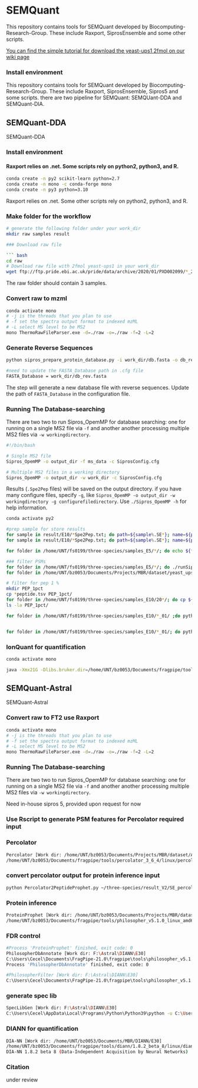 # SEMQuant

This repository contains tools for SEMQuant developed by Biocomputing-Research-Group. These include Raxport, SiprosEnsemble and some other scripts.

[You can find the simple tutorial for download the yeast-ups1 2fmol on our wiki page](https://github.com/xyz1396/SiprosToolKits-Sipros4/wiki/13C-labeled-E.-coli-SIP-proteomic-search-tutorial)

### Install environment


This repository contains tools for SEMQuant developed by Biocomputing-Research-Group. These include Raxport, SiprosEnsemble, Sipros5 and some scripts. there are two pipeline for SEMQuant: SEMQUant-DDA and SEMQuant-DIA.

## SEMQuant-DDA
SEMQuant-DDA 

### Install environment

#### Raxport relies on .net. Some scripts rely on python2, python3, and R.

``` bash
conda create -n py2 scikit-learn python=2.7
conda create -n mono -c conda-forge mono
conda create -n py3 python=3.10
```
Raxport relies on .net. Some other scripts rely on python2, python3, and R.

### Make folder for the workflow

```bash
# generate the following folder under your work_dir 
mkdir raw samples result 

### Download raw file

``` bash
cd raw 
# Download raw file with 2fmol yeast-ups1 in your work_dir
wget ftp://ftp.pride.ebi.ac.uk/pride/data/archive/2020/01/PXD002099/*_2fmol*.raw
```
The raw folder should contain 3 samples.

### Convert raw to mzml

```bash
conda activate mono
# -j is the threads that you plan to use
# -f set the spectra output format to indexed mzML
# -L select MS level to be MS2
mono ThermoRawFileParser.exe -d=./raw -o=./raw -f=2 -L=2 
```
### Generate Reverse Sequences

``` bash
python sipros_prepare_protein_database.py -i work_dir/db.fasta -o db_rev.fasta -c work_dir/configs/SiprosConfig_db.cfg

#need to update the FASTA_Database path in .cfg file 
FASTA_Database = work_dir/db_rev.fasta
```
The step will generate a new database file with reverse sequences. Update the path of `FASTA_Database` in the configuration file.

### Running The Database-searching

There are two two to run Sipros_OpemMP for database searching: one for running on a single MS2 file via `-f` and another another processing multiple MS2 files via `-w workingdirectory`.


```bash
#!/bin/bash

# Single MS2 file
Sipros_OpemMP -o output_dir -f ms_data -c SiprosConfig.cfg

# Multiple MS2 files in a working directory
Sipros_OpemMP -o output_dir -w work_dir -c SiprosConfig.cfg

```

Results (`.Spe2Pep` files) will be saved on the output directory. if you have many configure files, specify `-g`, like `Sipros_OpemMP -o output_dir -w workingdirectory -g configurefiledirectory`. Use `./Sipros_OpemMP -h` for help information. 

```bash
conda activate py2

#prep sample for store results
for sample in result/E10/*Spe2Pep.txt; do path=${sample%.SE*}; name=${path#result/E10}; mkdir samples_E10/${name}; done
for sample in result/E10/*Spe2Pep.txt; do path=${sample%.SE*}; name=${path#result/E10/}; cp ${sample} samples_E5/${name}/${sample#result/E5/}; done

for folder in /home/UNT/fs0199/three-species/samples_E5/*/; do echo ${folder}; done

### filter PSMs
for folder in /home/UNT/fs0199/three-species/samples_E5/*/; do ./runSiprosFiltering.sh  -in ${folder} -c ../configs/SiprosConfig_yeast.cfg -o ${folder}; mv ${folder}/*.p*.txt ${folder}/peptide/;mv ${folder}/*.tab ${folder}/peptide/; done
for folder in /home/UNT/bz0053/Documents/Projects/MBR/dataset/yeast_ups/samples_2fmol/*/; do ./runSiprosFiltering.sh  -in ${folder} -c ../configs/SiprosConfig_yeast.cfg -o ${folder}; done

# filter for pep 1 %
mkdir PEP_1pct
cp *peptide.tsv PEP_1pct/
for folder in /home/UNT/fs0199/three-species/samples_E10/20*/; do cp ${folder}/*.SE.pep.txt ./PEP_1pct; done
ls -la PEP_1pct/

for folder in /home/UNT/fs0199/three-species/samples_E10/*_01/ ;do python /home/UNT/fs0199/sipros5-master/script3/sipros_ensemble_filtering.py -i ${folder} -c /home/UNT/fs0199/three-species/SiprosConfig.cfg -o ${folder}; done


for folder in /home/UNT/fs0199/three-species/samples_E10/*_01/; do python /home/UNT/fs0199/sipros5-master/script3/sipros_peptides_assembling.py  -c /home/UNT/fs0199/three-species/SiprosConfig.cfg -w ${folder}; donehttps://chatgpt.com/c/67d229a2-725c-8001-bd57-48f02bf9d8e6

```
### IonQuant for quantification

```bash
conda activate mono

java -Xmx21G -Dlibs.bruker.dir=/home/UNT/bz0053/Documents/fragpipe/tools/MSFragger-4.0/ext/bruker -Dlibs.thermo.dir=/home/UNT/bz0053/Documents/fragpipe/tools/MSFragger-4.0/ext/thermo -cp /home/UNT/bz0053/Documents/fragpipe/tools/jfreechart-1.5.3.jar:/home/UNT/bz0053/Documents/fragpipe/tools/batmass-io-1.30.0.jar:/home/UNT/bz0053/Documents/fragpipe/tools/IonQuant-1.10.12.jar ionquant.IonQuant --threads 23 --perform-ms1quant 1 --perform-isoquant 0 --isotol 20.0 --isolevel 2 --isotype tmt10 --ionmobility 0 --site-reports 1 --minexps 1 --mbr 1 --maxlfq 1 --requantify 1 --mztol 10 --imtol 0.05 --rttol 0.4 --mbrmincorr 0 --mbrrttol 1 --mbrimtol 0.05 --mbrtoprun 40 --ionfdr 0.01 --proteinfdr 0.01 --peptidefdr 0.01 --normalization 1 --minisotopes 2 --minscans 3 --writeindex 0 --tp 0 --minfreq 0 --minions 2 --locprob 0.75 --uniqueness 0 --multidir . --filelist /home/UNT/bz0053/Documents/Projects/MBR/dataset/Astral/fragpipe_MBR/E45/filelist_ionquant.txt --modlist /home/UNT/bz0053/Documents/Projects/MBR/dataset/Astral/fragpipe_MBR/E45/modmasses_ionquant.txt

```
## SEMQuant-Astral
SEMQuant-Astral

### Convert raw to FT2 use Raxport

```bash
conda activate mono
# -j is the threads that you plan to use
# -f set the spectra output format to indexed mzML
# -L select MS level to be MS2
mono ThermoRawFileParser.exe -d=./raw -o=./raw -f=2 -L=2 
```

### Running The Database-searching

There are two two to run Sipros_OpemMP for database searching: one for running on a single MS2 file via `-f` and another another processing multiple MS2 files via `-w workingdirectory`.

Need in-house sipros 5, provided upon request for now

### Use Rscript to generate PSM features for Percolator required input

### Percolator
```bash
Percolator [Work dir: /home/UNT/bz0053/Documents/Projects/MBR/dataset/Astral/fragpipe_MBR/E45/2]
/home/UNT/bz0053/Documents/fragpipe/tools/percolator_3_6_4/linux/percolator --only-psms --no-terminate --post-processing-tdc --num-threads 23 --results-psms 20230324_OLEP08_200ng_30min_E45H50Y5_180K_2Th3p5ms_02_percolator_target_psms.tsv --decoy-results-psms 20230324_OLEP08_200ng_30min_E45H50Y5_180K_2Th3p5ms_02_percolator_decoy_psms.tsv --protein-decoy-pattern rev_ 20230324_OLEP08_200ng_30min_E45H50Y5_180K_2Th3p5ms_02.pin

```

### convert percolator output for protein inference input
```bash
python Percolator2PeptideProphet.py ~/three-species/result_V2/SE_percolator_DIANN/E20/01/20230324_OLEP08_200ng_30min_E20H50Y30_180K_2Th3p5ms_01.target.Spe2Pep.txt ~/three-species/result_V2/SE_percolator_DIANN/E20/01/20230324_OLEP08_200ng_30min_E20H50Y30_180K_2Th3p5ms_01.pin ~/three-species/result_V2/SE_percolator_DIANN/E20/01/ 20230324_OLEP08_200ng_30min_E20H50Y30_180K_2Th3p5ms_01
```

### Protein inference
```bash
ProteinProphet [Work dir: /home/UNT/bz0053/Documents/Projects/MBR/dataset/Astral/fragpipe_MBR/E45]
/home/UNT/bz0053/Documents/fragpipe/tools/philosopher_v5.1.0_linux_amd64/philosopher proteinprophet --maxppmdiff 2000000 --output combined /home/UNT/bz0053/Documents/Projects/MBR/dataset/Astral/fragpipe_MBR/E45/filelist_proteinprophet.txt
```
### FDR control
```bash
#Process 'ProteinProphet' finished, exit code: 0
PhilosopherDbAnnotate [Work dir: F:\Astral\DIANN\E30]
C:\Users\Cecel\Documents\FragPipe-21.0\fragpipe\tools\philosopher_v5.1.0_windows_amd64\philosopher.exe database --annotate F:\Astral\2024-09-22-decoys-mix_HYE.fasta.fas --prefix rev_
Process 'PhilosopherDbAnnotate' finished, exit code: 0

#PhilosopherFilter [Work dir: F:\Astral\DIANN\E30]
C:\Users\Cecel\Documents\FragPipe-21.0\fragpipe\tools\philosopher_v5.1.0_windows_amd64\philosopher.exe filter --picked --prot 0.01 --minPepLen 8 --tag rev_ --pepxml F:\Astral\DIANN\E30 --protxml F:\Astral\DIANN\E30\combined.prot.xml --razor

```

### generate spec lib
```bash
SpecLibGen [Work dir: F:\Astral\DIANN\E30]
C:\Users\Cecel\AppData\Local\Programs\Python\Python39\python -u C:\Users\Cecel\Documents\FragPipe-21.0\fragpipe\tools\speclib\gen_con_spec_lib.py F:\Astral\2024-09-22-decoys-mix_HYE.fasta.fas F:\Astral\DIANN\E30 unused F:\Astral\DIANN\E30 True unused use_easypqp noiRT;noIM 16 "--unimod C:/Users/Cecel/Documents/FragPipe-21.0/fragpipe/tools/unimod_old.xml --max_delta_unimod 0.02 --max_delta_ppm 15.0 --fragment_types [\'b\',\'y\',]" "--rt_lowess_fraction 0.0" delete_intermediate_files F:\Astral\DIANN\E30\filelist_speclibgen.txt

```

### DIANN for quantification
```bash
DIA-NN [Work dir: /home/UNT/bz0053/Documents/MBR/DIANN/E30]
/home/UNT/bz0053/Documents/fragpipe/tools/diann/1.8.2_beta_8/linux/diann-1.8.1.8 --lib library.tsv --threads 15 --verbose 1 --out diann-output/report.tsv --qvalue 0.01 --matrix-qvalue 0.01 --matrices --no-prot-inf --smart-profiling --no-quant-files --peak-center --no-ifs-removal --report-lib-info --cfg /home/UNT/bz0053/Documents/MBR/DIANN/E30/filelist_diann.txt--
DIA-NN 1.8.2 beta 8 (Data-Independent Acquisition by Neural Networks)
```

### Citation

under review
